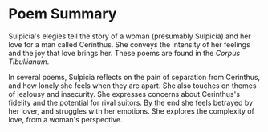 # Poem Summary
Sulpicia's elegies tell the story of a woman (presumably Sulpicia) and her love for a man called Cerinthus. She conveys the intensity of her feelings and the joy that love brings her. These poems are found in the *Corpus Tibullianum*.

In several poems, Sulpicia reflects on the pain of separation from Cerinthus, and how lonely she feels when they are apart. She also touches on themes of jealousy and insecurity. She expresses concerns about Cerinthus's fidelity and the potential for rival suitors. By the end she feels betrayed by her lover, and struggles with her emotions. She explores the complexity of love, from a woman's perspective.